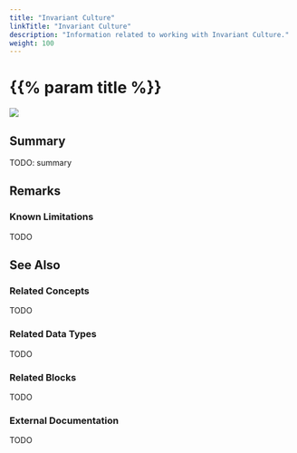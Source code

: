 ```yaml
---
title: "Invariant Culture"
linkTitle: "Invariant Culture"
description: "Information related to working with Invariant Culture."
weight: 100
---
```


# {{% param title %}}

<img src="/images/work-in-progress.jpg">

## Summary

TODO: summary

## Remarks

### Known Limitations

TODO

## See Also

### Related Concepts

TODO

### Related Data Types

TODO

### Related Blocks

TODO

### External Documentation

TODO
